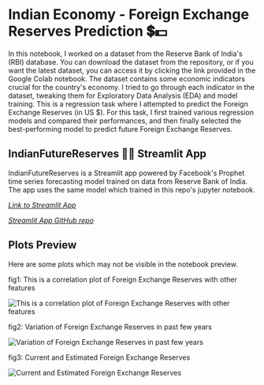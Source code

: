 # Indian Economy - Foreign Exchange Reserves Prediction 💲💵
In this notebook, I worked on a dataset from the Reserve Bank of India's (RBI) database. You can download the dataset from the repository, or if you want the latest dataset, you can access it by clicking the link provided in the Google Colab notebook. The dataset contains some economic indicators crucial for the country's economy. I tried to go through each indicator in the dataset, tweaking them for Exploratory Data Analysis (EDA) and model training. This is a regression task where I attempted to predict the Foreign Exchange Reserves (in US $). For this task, I first trained various regression models and compared their performances, and then finally selected the best-performing model to predict future Foreign Exchange Reserves.

## IndianFutureReserves 🔮💵 Streamlit App
IndianFutureReserves is a Streamlit app powered by Facebook's Prophet time series forecasting model trained on data from Reserve Bank of India. The app uses the same model which trained in this repo's jupyter notebook.

[*Link to Streamlit App*](https://indianfuturereserves-05-04-2024.streamlit.app/)

[*Streamlit App GitHub repo*](https://github.com/PranayJagtap06/IndianFutureReserves)

## Plots Preview
Here are some plots which may not be visible in the notebook preview.

fig1: This is a correlation plot of Foreign Exchange Reserves with other features

![This is a correlation plot of Foreign Exchange Reserves with other features](https://github.com/PranayJagtap06/ML_Projects/blob/main/Indian%20Economy-Foreign%20Exchange%20Reserves%20Prediction/assets/IE_fig1.png)

fig2: Variation of Foreign Exchange Reserves in past few years

![Variation of Foreign Exchange Reserves in past few years](https://github.com/PranayJagtap06/ML_Projects/blob/main/Indian%20Economy-Foreign%20Exchange%20Reserves%20Prediction/assets/IE_fig2.png)

fig3: Current and Estimated Foreign Exchange Reserves

![Current and Estimated Foreign Exchange Reserves](https://github.com/PranayJagtap06/ML_Projects/blob/main/Indian%20Economy-Foreign%20Exchange%20Reserves%20Prediction/assets/IE_fig3.png)

